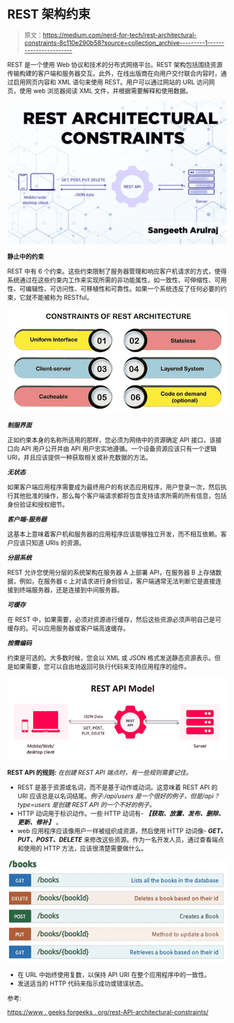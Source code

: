# REST 架构约束

> 原文：<https://medium.com/nerd-for-tech/rest-architectural-constraints-8c110e290b58?source=collection_archive---------1----------------------->

REST 是一个使用 Web 协议和技术的分布式网络平台。REST 架构包括围绕资源传输构建的客户端和服务器交互。此外，在线出版商在向用户交付联合内容时，通过启用网页内容和 XML 语句来使用 REST。用户可以通过网站的 URL 访问网页，使用 web 浏览器阅读 XML 文件，并根据需要解释和使用数据。

![](img/1b89a682a9ecc63d8c96cbf6a7d5fa72.png)

**静止中的约束**

REST 中有 6 个约束。这些约束限制了服务器管理和响应客户机请求的方式，使得系统通过在这些约束内工作来实现所需的非功能属性，如一致性、可伸缩性、可用性、可编辑性、可访问性、可移植性和可靠性。如果一个系统违反了任何必要的约束，它就不能被称为 RESTful。

![](img/87b8d7ee01bfa908e82df24773456dc1.png)

***制服界面***

正如约束本身的名称所适用的那样，您必须为网络中的资源确定 API 接口，该接口向 API 用户公开并由 API 用户忠实地遵循。一个设备资源应该只有一个逻辑 URI，并且应该提供一种获取相关或补充数据的方法。

***无状态***

如果客户端应用程序需要成为最终用户的有状态应用程序，用户登录一次，然后执行其他批准的操作，那么每个客户端请求都将包含支持请求所需的所有信息，包括身份验证和授权细节。

***客户端-服务器***

这基本上意味着客户机和服务器的应用程序应该能够独立开发，而不相互依赖。客户应该只知道 URIs 的资源。

***分层系统***

REST 允许您使用分层的系统架构在服务器 A 上部署 API，在服务器 B 上存储数据，例如，在服务器 c 上对请求进行身份验证，客户端通常无法判断它是直接连接到终端服务器，还是连接到中间服务器。

***可缓存***

在 REST 中，如果需要，必须对资源进行缓存，然后这些资源必须声明自己是可缓存的。可以应用服务器或客户端高速缓存。

***按需编码***

约束是可选的。大多数时候，您会以 XML 或 JSON 格式发送静态资源表示。但是如果需要，您可以自由地返回可执行代码来支持应用程序的组件。

![](img/47638b38298baca91ec6995e2d368362.png)

**REST API 的规则:** *在创建 REST API 端点时，有一些规则需要记住。*

*   REST 是基于资源或名词，而不是基于动作或动词。这意味着 REST API 的 URI 应该总是以名词结尾。*例子:/api/users 是一个很好的例子，但是/api？type=users 是创建 REST API 的一个不好的例子。*
*   HTTP 动词用于标识动作。一些 HTTP 动词有- ***【获取、放置、发布、删除、更新、修补】*** 。
*   web 应用程序应该像用户一样被组织成资源，然后使用 HTTP 动词像- ***GET、PUT、POST、DELETE*** 来修改这些资源。作为一名开发人员，通过查看端点和使用的 HTTP 方法，应该很清楚需要做什么。

![](img/ee6b475eb9b0376a4be568ec8e5b9838.png)

*   在 URL 中始终使用复数，以保持 API URI 在整个应用程序中的一致性。
*   发送适当的 HTTP 代码来指示成功或错误状态。

参考:

[https://www . geeks forgeeks . org/rest-API-architectural-constraints/](https://www.geeksforgeeks.org/rest-api-architectural-constraints/)